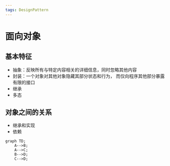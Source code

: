 ```yaml
---
tags: DesignPattern
---
```

# 面向对象

## 基本特征

- 抽象：反映所有与特定内容相关的详细信息，同时忽略其他内容
- 封装：一个对象对其他对象隐藏其部分状态和行为， 而仅向程序其他部分暴露有限的接口
- 继承
- 多态

## 对象之间的关系

- 继承和实现
- 依赖

```mermaid
graph TD;
    A-->B;
    A-->C;
    B-->D;
    C-->D;
```
